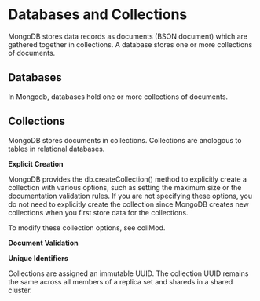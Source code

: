 # Databases and Collections

MongoDB stores data records as documents (BSON document) which are gathered together in collections. A database stores one or more collections of documents.

## Databases

In Mongodb, databases hold one or more collections of documents.

## Collections

MongoDB stores documents in collections. Collections are anologous to tables in relational databases.

**Explicit Creation**

MongoDB provides the db.createCollection() method to explicitly create a collection with various options, such as setting the maximum size or the documentation validation rules. If you are not specifying these options, you do not need to explicitly create the collection since MongoDB creates new collections when you first store data for the collections.

To modify these collection options, see collMod.

**Document Validation**

**Unique Identifiers**

Collections are assigned an immutable UUID. The collection UUID remains the same across all members of a replica set and shareds in a shared cluster.
